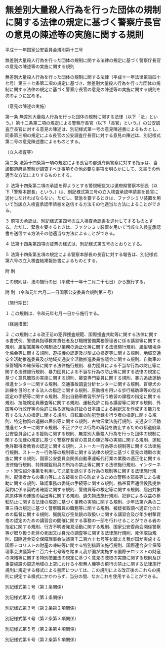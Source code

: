 # 無差別大量殺人行為を行った団体の規制に関する法律の規定に基づく警察庁長官の意見の陳述等の実施に関する規則

平成十一年国家公安委員会規則第十三号

無差別大量殺人行為を行った団体の規制に関する法律の規定に基づく警察庁長官の意見の陳述等の実施に関する規則

無差別大量殺人行為を行った団体の規制に関する法律（平成十一年法律第百四十七号）第三十七条第二項の規定に基づき、無差別大量殺人行為を行った団体の規制に関する法律の規定に基づく警察庁長官の意見の陳述等の実施に関する規則を次のように定める。

（意見の陳述の実施）

第一条 無差別大量殺人行為を行った団体の規制に関する法律（以下「法」という。）第十二条第二項の規定による警察庁長官（以下「長官」という。）の公安調査庁長官に対する意見の陳述は、別記様式第一号の意見陳述書によるものとし、同条第三項の規定による長官の公安調査庁長官に対する意見の陳述は、別記様式第二号の意見陳述書によるものとする。

（立入検査等）

第二条 法第十四条第一項の規定による長官の都道府県警察に対する指示は、当該都道府県警察が調査すべき事項その他必要な事項を明らかにして、文書その他適当な方法によりするものとする。

２ 法第十四条第二項の承認を得ようとする警視総監又は道府県警察本部長（以下「警察本部長」という。）は、別記様式第三号の立入検査承認申請書を長官に送付しなければならない。ただし、緊急を要するときは、ファクシミリ装置を用いて当該立入検査承認申請書を送信する方法その他適当な方法によることができる。

３ 前項の承認は、別記様式第四号の立入検査承認書を送付してするものとする。ただし、緊急を要するときは、ファクシミリ装置を用いて当該立入検査承認書を送信する方法その他適当な方法によることができる。

４ 法第十四条第四項の証票の様式は、別記様式第五号のとおりとする。

５ 法第十四条第五項の規定による警察本部長の長官に対する報告は、別記様式第六号の立入検査結果報告書によるものとする。

附 則

この規則は、法の施行の日（平成十一年十二月二十七日）から施行する。

附 則 （令和元年六月二一日国家公安委員会規則第三号）

（施行期日）

１ この規則は、令和元年七月一日から施行する。

（経過措置）

２ この規則による改正前の犯罪捜査規範、国際捜査共助等に関する法律に関する書式例、警備員指導教育責任者及び機械警備業務管理者に係る講習等に関する規則、風俗営業等の規制及び業務の適正化等に関する法律施行規則、風俗環境浄化協会等に関する規則、遊技機の認定及び型式の検定等に関する規則、地域交通安全活動推進委員及び地域交通安全活動推進委員協議会に関する規則、自動車の保管場所の確保等に関する法律施行規則、暴力団員による不当な行為の防止等に関する法律施行規則、暴力団員による不当な行為の防止等に関する法律の規定に基づく意見聴取の実施に関する規則、審査専門委員に関する規則、暴力追放運動推進センターに関する規則、交通事故調査分析センターに関する規則、盲導犬の訓練を目的とする法人の指定に関する規則、原動機を用いる歩行補助車等の型式認定の手続等に関する規則、届出自動車教習所が行う教習の課程の指定に関する規則、技能検定員審査等に関する規則、運転免許に係る講習等に関する規則、外国等の行政庁等の免許に係る運転免許証の日本語による翻訳文を作成する能力を有する法人の指定に関する規則、自転車の防犯登録を行う者の指定に関する規則、特定物質の運搬の届出等に関する規則、古物営業法施行規則、交通安全活動推進センターに関する規則、不正アクセス行為の再発を防止するための都道府県公安委員会による援助に関する規則、無差別大量殺人行為を行った団体の規制に関する法律の規定に基づく警察庁長官の意見の陳述等の実施に関する規則、運転免許取得者教育の認定に関する規則、ストーカー行為等の規制等に関する法律施行規則、ストーカー行為等の規制等に関する法律の規定に基づく意見の聴取の実施に関する規則、国家公安委員会関係自動車運転代行業の業務の適正化に関する法律施行規則、特殊開錠用具の所持の禁止等に関する法律施行規則、インターネット異性紹介事業を利用して児童を誘引する行為の規制等に関する法律施行規則、配偶者からの暴力等による被害を自ら防止するための警察本部長等による援助に関する規則、確認事務の委託の手続等に関する規則、携帯音声通信役務提供契約に係る契約者確認に関する規則、警備員等の検定等に関する規則、届出対象病原体等の運搬の届出等に関する規則、遺失物法施行規則、犯罪による収益の移転防止に関する法律の規定に基づく事務の実施に関する規則、少年法第六条の二第三項の規定に基づく警察職員の職務等に関する規則、被疑者取調べ適正化のための監督に関する規則、猟銃及び空気銃の取扱いに関する講習会及び年少射撃資格の認定のための講習会の開催に関する事務の一部を行わせることができる者の指定に関する規則、行方不明者発見活動に関する規則、国家公安委員会関係警察等が取り扱う死体の死因又は身元の調査等に関する法律施行規則、死体取扱規則、国際連合安全保障理事会決議第千二百六十七号等を踏まえ我が国が実施する国際テロリストの財産の凍結等に関する特別措置法施行規則、国際連合安全保障理事会決議第千二百六十七号等を踏まえ我が国が実施する国際テロリストの財産の凍結等に関する特別措置法の規定に基づく意見の聴取の実施に関する規則及び重要施設の周辺地域の上空における小型無人機等の飛行の禁止に関する法律施行規則に規定する様式による書面については、この規則による改正後のこれらの規則に規定する様式にかかわらず、当分の間、なおこれを使用することができる。

別記様式第１号（第１条関係）

[](/./pict/H11F30301000013_1908201108_001.pdf)

別記様式第２号（第１条関係）

[](/./pict/H11F30301000013_1908201108_002.pdf)

別記様式第３号（第２条第２項関係）

[](/./pict/H11F30301000013_1908201108_003.pdf)

別記様式第４号（第２条第３項関係）

[](/./pict/H11F30301000013_1908201108_004.pdf)

別記様式第５号（第２条第４項関係）

[](/./pict/H11F30301000013_1908201108_005.pdf)

別記様式第６号（第２条第５項関係）

[](/./pict/H11F30301000013_1908201108_006.pdf)
